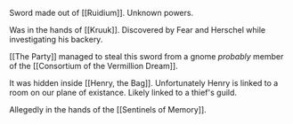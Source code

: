 Sword made out of [[Ruidium]]. Unknown powers.

Was in the hands of [[Kruuk]]. Discovered by Fear and Herschel while investigating his backery.

[[The Party]] managed to steal this sword from a gnome *probably* member of the [[Consortium of the Vermillion Dream]].

It was hidden inside [[Henry, the Bag]]. Unfortunately Henry is linked to a room on our plane of existance. Likely linked to a thief's guild.

Allegedly in the hands of the [[Sentinels of Memory]].